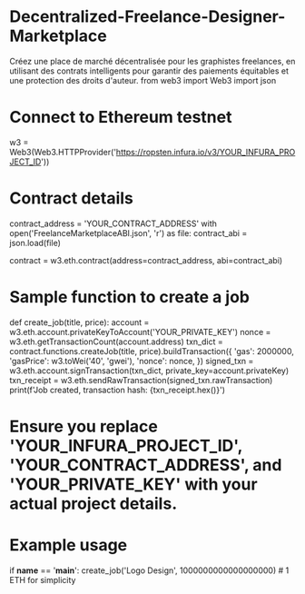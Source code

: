 # Decentralized-Freelance-Designer-Marketplace
Créez une place de marché décentralisée pour les graphistes freelances, en utilisant des contrats intelligents pour garantir des paiements équitables et une protection des droits d'auteur.
from web3 import Web3
import json

# Connect to Ethereum testnet
w3 = Web3(Web3.HTTPProvider('https://ropsten.infura.io/v3/YOUR_INFURA_PROJECT_ID'))

# Contract details
contract_address = 'YOUR_CONTRACT_ADDRESS'
with open('FreelanceMarketplaceABI.json', 'r') as file:
    contract_abi = json.load(file)

contract = w3.eth.contract(address=contract_address, abi=contract_abi)

# Sample function to create a job
def create_job(title, price):
    account = w3.eth.account.privateKeyToAccount('YOUR_PRIVATE_KEY')
    nonce = w3.eth.getTransactionCount(account.address)
    txn_dict = contract.functions.createJob(title, price).buildTransaction({
        'gas': 2000000,
        'gasPrice': w3.toWei('40', 'gwei'),
        'nonce': nonce,
    })
    signed_txn = w3.eth.account.signTransaction(txn_dict, private_key=account.privateKey)
    txn_receipt = w3.eth.sendRawTransaction(signed_txn.rawTransaction)
    print(f'Job created, transaction hash: {txn_receipt.hex()}')

# Ensure you replace 'YOUR_INFURA_PROJECT_ID', 'YOUR_CONTRACT_ADDRESS', and 'YOUR_PRIVATE_KEY' with your actual project details.

# Example usage
if __name__ == '__main__':
    create_job('Logo Design', 1000000000000000000)  # 1 ETH for simplicity
